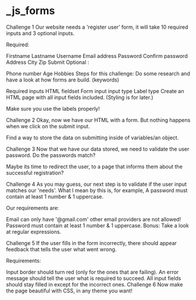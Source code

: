 # _js_forms
Challenge 1
Our website needs a 'register user' form, it will take 10 required inputs and 3 optional inputs.

Required:

Firstname
Lastname
Username
Email address
Password
Confirm password
Address
City
Zip
Submit
Optional :

Phone number
Age
Hobbies
Steps for this challenge:
Do some research and have a look at how forms are build. (keywords)

Required inputs
HTML fieldset
Form input
input type
Label type
Create an HTML page with all input fields included. (Styling is for later.)

Make sure you use the labels properly!

Challenge 2
Okay, now we have our HTML with a form. But nothing happens when we click on the submit input.

Find a way to store the data on submitting inside of variables/an object.

Challenge 3
Now that we have our data stored, we need to validate the user password. Do the passwords match?

Maybe its time to redirect the user, to a page that informs them about the successful registration?

Challenge 4
As you may guess, our next step is to validate if the user input matches our 'needs'. What I mean by this is, for example, A password must contain at least 1 number & 1 uppercase.

Our requirements are:

Email can only have '@gmail.com' other email providers are not allowed!
Password must contain at least 1 number & 1 uppercase.
Bonus:
Take a look at regular expressions.

Challenge 5
If the user fills in the form incorrectly, there should appear feedback that tells the user what went wrong.

Requirements:

Input border should turn red (only for the ones that are failing).
An error message should tell the user what is required to succeed.
All input fields should stay filled in except for the incorrect ones.
Challenge 6
Now make the page beautiful with CSS, in any theme you want!
